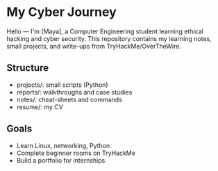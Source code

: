 # My Cyber Journey

Hello — I'm [Maya], a Computer Engineering student learning ethical hacking and cyber security.
This repository contains my learning notes, small projects, and write-ups from TryHackMe/OverTheWire.

## Structure
- projects/: small scripts (Python)
- reports/: walkthroughs and case studies
- notes/: cheat-sheets and commands
- resume/: my CV

## Goals
- Learn Linux, networking, Python
- Complete beginner rooms on TryHackMe
- Build a portfolio for internships

